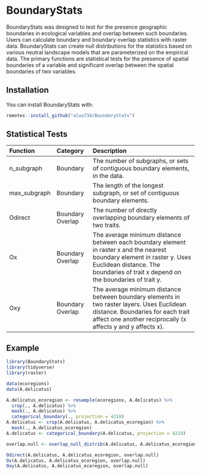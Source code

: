 
# BoundaryStats

BoundaryStats was designed to test for the presence geographic
boundaries in ecological variables and overlap between such boundaries.
Users can calculate boundary and boundary overlap statistics with raster
data. BoundaryStats can create null distributions for the statistics
based on various neutral landscape models that are parameterized on the
empirical data. The primary functions are statistical tests for the
presence of spatial boundaries of a variable and significant overlap
between the spatial boundaries of two variables.

## Installation

You can install BoundaryStats with:

``` r
remotes::install_github("aluo734/BoundaryStats")
```

## Statistical Tests

<table class="table table-striped table-hover table-condensed" style="margin-left: auto; margin-right: auto;">
<thead>
<tr>
<th style="text-align:left;">
Function
</th>
<th style="text-align:left;">
Category
</th>
<th style="text-align:left;">
Description
</th>
</tr>
</thead>
<tbody>
<tr>
<td style="text-align:left;">
n_subgraph
</td>
<td style="text-align:left;">
Boundary
</td>
<td style="text-align:left;">
The number of subgraphs, or sets of contiguous boundary elements, in the
data.
</td>
</tr>
<tr>
<td style="text-align:left;">
max_subgraph
</td>
<td style="text-align:left;">
Boundary
</td>
<td style="text-align:left;">
The length of the longest subgraph, or set of contiguous boundary
elements.
</td>
</tr>
<tr>
<td style="text-align:left;">
Odirect
</td>
<td style="text-align:left;">
Boundary Overlap
</td>
<td style="text-align:left;">
The number of directly overlapping boundary elements of two traits.
</td>
</tr>
<tr>
<td style="text-align:left;">
Ox
</td>
<td style="text-align:left;">
Boundary Overlap
</td>
<td style="text-align:left;">
The average minimum distance between each boundary element in raster x
and the nearest boundary element in raster y. Uses Euclidean distance.
The boundaries of trait x depend on the boundaries of trait y.
</td>
</tr>
<tr>
<td style="text-align:left;">
Oxy
</td>
<td style="text-align:left;">
Boundary Overlap
</td>
<td style="text-align:left;">
The average minimum distance between boundary elements in two raster
layers. Uses Euclidean distance. Boundaries for each trait affect one
another reciprocally (x affects y and y affects x).
</td>
</tr>
</tbody>
</table>

## Example

``` r
library(BoundaryStats)
library(tidyverse)
library(raster)

data(ecoregions)
data(A.delicatus)

A.delicatus_ecoregion <- resample(ecoregions, A.delicatus) %>%
  crop(., A.delicatus) %>%
  mask(., A.delicatus) %>%
  categorical_boundary(., projection = 4210)
A.delicatus <- crop(A.delicatus, A.delicatus_ecoregion) %>%
  mask(., A.delicatus_ecoregion)
A.delicatus <- categorical_boundary(A.delicatus, projection = 4210)

overlap.null <- overlap_null_distrib(A.delicatus, A.delicatus_ecoregion, x_cat = T, y_cat = T, n_iterations = 100, projection = 4210, x_model = 'random_cluster', y_model = 'random_cluster')

Odirect(A.delicatus, A.delicatus_ecoregion, overlap.null)
Ox(A.delicatus, A.delicatus_ecoregion, overlap.null)
Oxy(A.delicatus, A.delicatus_ecoregion, overlap.null)
```
